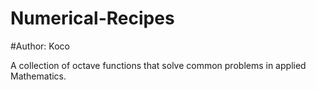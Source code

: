 # Numerical-Recipes
#Author: Koco

A collection of octave functions that solve common problems in applied Mathematics.
